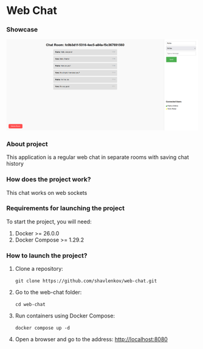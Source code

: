 # Web Chat

### Showcase

<p align="center">
   <img src="./readme-assets/showcase.png" width="1024"><br>
</p>

### About project

This application is a regular web chat in separate rooms with saving chat history

### How does the project work?

This chat works on web sockets

### Requirements for launching the project

To start the project, you will need:

1. Docker >= 26.0.0
2. Docker Compose >= 1.29.2

### How to launch the project?

1. Clone a repository:

   `git clone https://github.com/shavlenkov/web-chat.git`

2. Go to the web-chat folder:

   `cd web-chat`

3. Run containers using Docker Compose:

   `docker compose up -d`

4. Open a browser and go to the address:
   [http://localhost:8080](http://localhost:8080 'http://localhost:8080')
